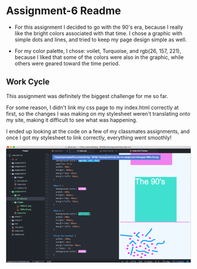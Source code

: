 # Assignment-6 Readme

- For this assignment I decided to go with the 90's era, because I really like the bright colors associated with that time. I chose a graphic with simple dots and lines, and tried to keep my page design simple as well.

- For my color palette, I chose: voilet, Turquoise, and rgb(26, 157, 221), because I liked that some of the colors were also in the graphic, while others were geared toward the time period. 

## Work Cycle

This assignment was definitely the biggest challenge for me so far.

For some reason, I didn't link my css page to my index.html correctly at first, so the changes I was making on my stylesheet weren't translating onto my site, making it difficult to see what was happening.

I ended up looking at the code on a few of my classmates assignments, and once I got my stylesheet to link correctly, everything went smoothly!

![work cycle](./images/workcycle-6.png)
